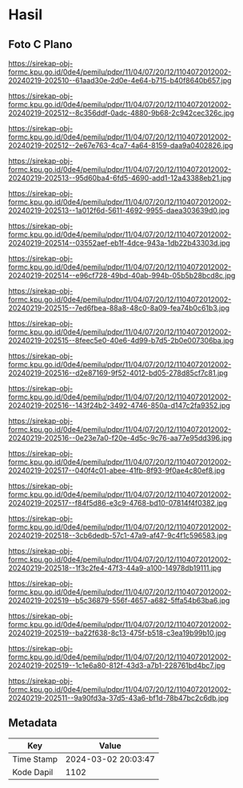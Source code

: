 # Hasil

## Foto C Plano

https://sirekap-obj-formc.kpu.go.id/0de4/pemilu/pdpr/11/04/07/20/12/1104072012002-20240219-202510--61aad30e-2d0e-4e64-b715-b40f8640b657.jpg

https://sirekap-obj-formc.kpu.go.id/0de4/pemilu/pdpr/11/04/07/20/12/1104072012002-20240219-202512--8c356ddf-0adc-4880-9b68-2c942cec326c.jpg

https://sirekap-obj-formc.kpu.go.id/0de4/pemilu/pdpr/11/04/07/20/12/1104072012002-20240219-202512--2e67e763-4ca7-4a64-8159-daa9a0402826.jpg

https://sirekap-obj-formc.kpu.go.id/0de4/pemilu/pdpr/11/04/07/20/12/1104072012002-20240219-202513--95d60ba4-6fd5-4690-add1-12a43388eb21.jpg

https://sirekap-obj-formc.kpu.go.id/0de4/pemilu/pdpr/11/04/07/20/12/1104072012002-20240219-202513--1a012f6d-5611-4692-9955-daea303639d0.jpg

https://sirekap-obj-formc.kpu.go.id/0de4/pemilu/pdpr/11/04/07/20/12/1104072012002-20240219-202514--03552aef-eb1f-4dce-943a-1db22b43303d.jpg

https://sirekap-obj-formc.kpu.go.id/0de4/pemilu/pdpr/11/04/07/20/12/1104072012002-20240219-202514--e96cf728-49bd-40ab-994b-05b5b28bcd8c.jpg

https://sirekap-obj-formc.kpu.go.id/0de4/pemilu/pdpr/11/04/07/20/12/1104072012002-20240219-202515--7ed6fbea-88a8-48c0-8a09-fea74b0c61b3.jpg

https://sirekap-obj-formc.kpu.go.id/0de4/pemilu/pdpr/11/04/07/20/12/1104072012002-20240219-202515--8feec5e0-40e6-4d99-b7d5-2b0e007306ba.jpg

https://sirekap-obj-formc.kpu.go.id/0de4/pemilu/pdpr/11/04/07/20/12/1104072012002-20240219-202516--d2e87169-9f52-4012-bd05-278d85cf7c81.jpg

https://sirekap-obj-formc.kpu.go.id/0de4/pemilu/pdpr/11/04/07/20/12/1104072012002-20240219-202516--143f24b2-3492-4746-850a-d147c2fa9352.jpg

https://sirekap-obj-formc.kpu.go.id/0de4/pemilu/pdpr/11/04/07/20/12/1104072012002-20240219-202516--0e23e7a0-f20e-4d5c-9c76-aa77e95dd396.jpg

https://sirekap-obj-formc.kpu.go.id/0de4/pemilu/pdpr/11/04/07/20/12/1104072012002-20240219-202517--040f4c01-abee-41fb-8f93-9f0ae4c80ef8.jpg

https://sirekap-obj-formc.kpu.go.id/0de4/pemilu/pdpr/11/04/07/20/12/1104072012002-20240219-202517--f84f5d86-e3c9-4768-bd10-07814f4f0382.jpg

https://sirekap-obj-formc.kpu.go.id/0de4/pemilu/pdpr/11/04/07/20/12/1104072012002-20240219-202518--3cb6dedb-57c1-47a9-af47-9c4f1c596583.jpg

https://sirekap-obj-formc.kpu.go.id/0de4/pemilu/pdpr/11/04/07/20/12/1104072012002-20240219-202518--1f3c2fe4-47f3-44a9-a100-14978db19111.jpg

https://sirekap-obj-formc.kpu.go.id/0de4/pemilu/pdpr/11/04/07/20/12/1104072012002-20240219-202519--b5c36879-556f-4657-a682-5ffa54b63ba6.jpg

https://sirekap-obj-formc.kpu.go.id/0de4/pemilu/pdpr/11/04/07/20/12/1104072012002-20240219-202519--ba22f638-8c13-475f-b518-c3ea19b99b10.jpg

https://sirekap-obj-formc.kpu.go.id/0de4/pemilu/pdpr/11/04/07/20/12/1104072012002-20240219-202519--1c1e6a80-812f-43d3-a7b1-228761bd4bc7.jpg

https://sirekap-obj-formc.kpu.go.id/0de4/pemilu/pdpr/11/04/07/20/12/1104072012002-20240219-202511--9a90fd3a-37d5-43a6-bf1d-78b47bc2c6db.jpg


## Metadata

| Key        | Value               |
| ---------- | ------------------- |
| Time Stamp | 2024-03-02 20:03:47 |
| Kode Dapil | 1102                |



